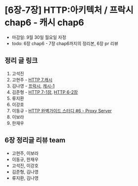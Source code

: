 # [6장-7장] HTTP:아키텍처 / 프락시 chap6 - 캐시 chap6

- 마감일: 9월 30일 월요일 자정
- todo: 6장 chap6 - 7장 chap6까지의 정리본, 6장 pr 리뷰

## 정리 글 링크

1. 고석진
2. 고현주 - [HTTP 7.캐시](https://dev-junior.tistory.com/11)
3. 김나영 - [프락시](https://feel5ny.github.io/2019/09/22/HTTP_006/), [캐시-1](https://feel5ny.github.io/2019/09/30/HTTP_007-1/)
4. 김준형 - [HTTP 7-1장](https://junjangsee.github.io/2019/09/29/network/network-07/), [HTTP 6-2장](https://junjangsee.github.io/2019/09/22/network/network-06/)
5. 류지환
6. 이강호
7. 이동규 - [HTTP 완벽가이드 스터디 #6 - Proxy Server](https://brainbackdoor.tistory.com/128)
8. 이보라
9. 한재우

## 6장 정리글 리뷰 team

- 고현주, 이보라
- 이동규, 한재우
- 고석진, 이강호
- 김준형, 김나영
- 류지환, 김나영
